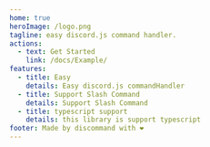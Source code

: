 ```yaml
---
home: true
heroImage: /logo.png
tagline: easy discord.js command handler.
actions:
  - text: Get Started
    link: /docs/Example/
features:
  - title: Easy
    details: Easy discord.js commandHandler
  - title: Support Slash Command
    details: Support Slash Command
  - title: typescript support
    details: this library is support typescript
footer: Made by discommand with ❤️
---
```

